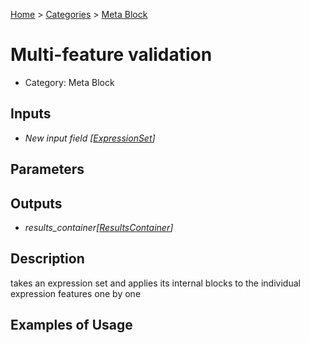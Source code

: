 
[Home](../../../index.html) > [Categories](../../index.html) > [Meta Block](index.html)

# Multi-feature validation

* Category: Meta Block

## Inputs

* *New input field [[ExpressionSet](../../../data_types.html#expressionset)]*

## Parameters



## Outputs

* *results_container[[ResultsContainer](../../../data_types.html#resultscontainer)]*

## Description

  takes an expression set and applies its internal blocks to the individual expression features one by one

## Examples of Usage
        